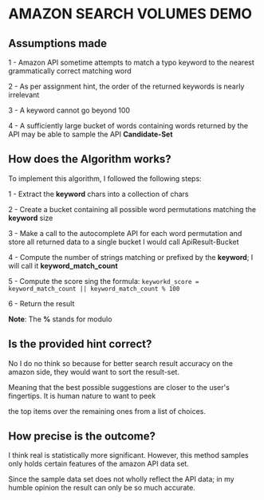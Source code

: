 # AMAZON SEARCH VOLUMES DEMO

## Assumptions made

1 - Amazon API sometime attempts to match a typo keyword to the nearest grammatically correct matching word

2 - As per assignment hint, the order of the returned keywords is nearly irrelevant

3 - A keyword cannot go beyond 100

4 - A sufficiently large bucket of words containing words returned by the API may be able to sample the API **Candidate-Set**

## How does the Algorithm works?

To implement this algorithm, I followed the following steps:

1 - Extract the **keyword** chars into a collection of chars

2 - Create a bucket containing all possible word permutations matching the **keyword** size 

3 - Make a call to the autocomplete API for each word permutation and store all returned data to a single bucket I would call ApiResult-Bucket

4 - Compute the number of strings matching or prefixed by the **keyword**; I will call it **keyword_match_count**

5 - Compute the score sing the formula: `keyworkd_score = keyword_match_count || keyword_match_count % 100`

6 - Return the result

**Note**: The **%** stands for modulo

## Is the provided hint correct?

No I do no think so because for better search result accuracy on the amazon side, they would want to sort the result-set.

Meaning that the best possible suggestions are closer to the user's fingertips. It is human nature to want to peek

the top items over the remaining ones from a list of choices.

## How precise is the outcome?

I think real is statistically more significant. However, this method samples only holds certain features of the amazon API data set.

Since the sample data set does not wholly reflect the API data; in my humble opinion the result can only be so much accurate. 